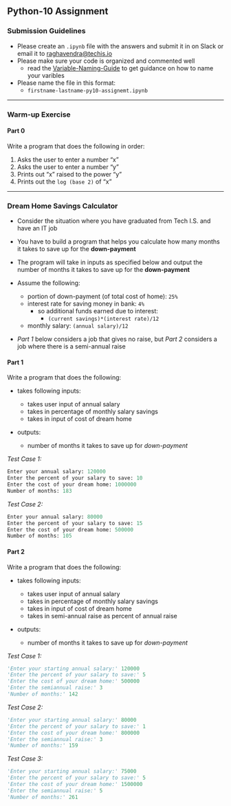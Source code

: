 ## Python-10 Assignment

### Submission Guidelines

- Please create an `.ipynb` file with the answers and submit it in on Slack or email it to raghavendra@techis.io
- Please make sure your code is organized and commented well 
    - read the [Variable-Naming-Guide](/Variable-Naming-Guide.pdf) to get guidance on how to name your varibles 
- Please name the file in this format:
    - `firstname-lastname-py10-assignemt.ipynb`

***

### Warm-up Exercise

#### **Part 0** 

Write a program that does the following in order:
1. Asks the user to enter a number “x” 
2. Asks the user to enter a number “y”
3. Prints out “x” raised to the power “y” 
4. Prints out the `log (base 2)` of “x”


***

### Dream Home Savings Calculator

- Consider the situation where you have graduated from Tech I.S. and have an IT job

- You have to build a program that helps you calculate how many months it takes to save up for the **down-payment**

- The program will take in inputs as specified below and output the number of months it takes to save up for the **down-payment**

- Assume the following:
    - portion of down-payment (of total cost of home): `25%`
    - interest rate for saving money in bank: `4%`
        - so additional funds earned due to interest:
            - `(current savings)*(interest rate)/12`
    - monthly salary: `(annual salary)/12`


- *Part 1* below considers a job that gives no raise, but *Part 2* considers a job where there is a semi-annual raise


#### **Part 1**

Write a program that does the following:

- takes following inputs:
    - takes user input of annual salary
    - takes in percentage of monthly salary savings 
    - takes in input of cost of dream home

- outputs:
    - number of months it takes to save up for _down-payment_


_Test Case 1:_

```python
Enter your annual salary:​ 120000
Enter the percent of your salary to save:​ 10 
Enter the cost of your dream home:​ 1000000
Number of months:​ 183
```

_Test Case 2:_

```python
Enter your annual salary:​ 80000
Enter the percent of your salary to save:​ 15 
Enter the cost of your dream home:​ 500000
Number of months:​ 105
```

#### **Part 2**

Write a program that does the following:

- takes following inputs:
    - takes user input of annual salary
    - takes in percentage of monthly salary savings 
    - takes in input of cost of dream home
    - takes in semi-annual raise as percent of annual raise

- outputs:
    - number of months it takes to save up for _down-payment_

_Test Case 1:_

```python
'Enter your starting annual salary:'​ 120000
'Enter the percent of your salary to save:'​ 5 
'Enter the cost of your dream home:'​ 500000
'Enter the semi­annual raise:'​ 3
'Number of months:​' 142
```

_Test Case 2:_

```python
'Enter your starting annual salary:'​ 80000
'Enter the percent of your salary to save:'​ 1
'Enter the cost of your dream home:'​ 800000
'Enter the semi­annual raise:'​ 3
'Number of months:​' 159
```

_Test Case 3:_

```python
'Enter your starting annual salary:'​ 75000
'Enter the percent of your salary to save:'​ 5 
'Enter the cost of your dream home:'​ 1500000
'Enter the semi­annual raise:'​ 5
'Number of months:​' 261
```
